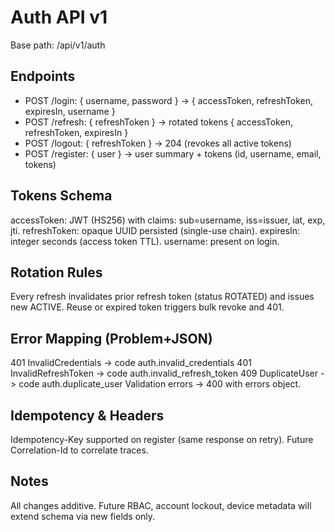 <!--
File: auth-v1.md
Purpose: Auth API v1 documentation summarizing endpoints, token
contract (JWT access + opaque refresh + expiry), rotation and error
mapping. Aligns with OpenAPI spec and implementation; additive only.
All Rights Reserved. Arodi Emmanuel
-->

# Auth API v1

Base path: /api/v1/auth

## Endpoints

- POST /login: { username, password } -> { accessToken, refreshToken, expiresIn,
  username }
- POST /refresh: { refreshToken } -> rotated tokens { accessToken, refreshToken,
  expiresIn }
- POST /logout: { refreshToken } -> 204 (revokes all active tokens)
- POST /register: { user } -> user summary + tokens (id, username, email,
  tokens)

## Tokens Schema

accessToken: JWT (HS256) with claims: sub=username, iss=issuer, iat, exp, jti.
refreshToken: opaque UUID persisted (single-use chain). expiresIn: integer
seconds (access token TTL). username: present on login.

## Rotation Rules

Every refresh invalidates prior refresh token (status ROTATED) and issues new
ACTIVE. Reuse or expired token triggers bulk revoke and 401.

## Error Mapping (Problem+JSON)

401 InvalidCredentials -> code auth.invalid_credentials 401 InvalidRefreshToken
-> code auth.invalid_refresh_token 409 DuplicateUser -> code auth.duplicate_user
Validation errors -> 400 with errors object.

## Idempotency & Headers

Idempotency-Key supported on register (same response on retry). Future
Correlation-Id to correlate traces.

## Notes

All changes additive. Future RBAC, account lockout, device metadata will extend
schema via new fields only.
